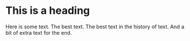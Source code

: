 This is a heading
=================
Here is some text. The best text.
The best text in the history of text.
And a bit of extra text for the end.